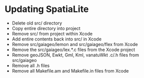 # Updating SpatiaLite

* Delete old src/ directory
* Copy entire directory into project
* Remove src/ from project within Xcode
* Add entire contents back into src/ in Xcode
* Remove src/gaiageo/lemon and src/gaiageo/flex from Xcode
* Remove the src/gaiageo/lex.*.c files from the Xcode project
* Remove geoJSON, Ewkt, Gml, Kml, vanatuWkt .c/.h files from src/gaiageo
* Remove all .h files
* Remove all Makefile.am and Makefile.in files from Xcode
